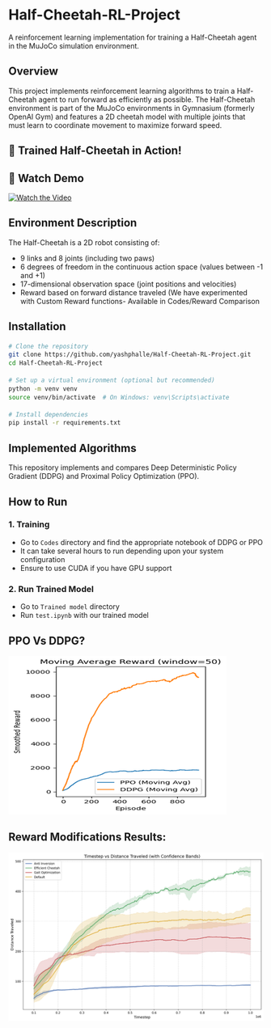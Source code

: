 # Half-Cheetah-RL-Project

A reinforcement learning implementation for training a Half-Cheetah agent in the MuJoCo simulation environment.

## Overview

This project implements reinforcement learning algorithms to train a Half-Cheetah agent to run forward as efficiently as possible. The Half-Cheetah environment is part of the MuJoCo environments in Gymnasium (formerly OpenAI Gym) and features a 2D cheetah model with multiple joints that must learn to coordinate movement to maximize forward speed.

## 🐆 Trained Half-Cheetah in Action!
## 🎥 Watch Demo

[![Watch the Video](https://img.youtube.com/vi/3Dyp1CDCTRg/hqdefault.jpg)](https://www.youtube.com/watch?v=3Dyp1CDCTRg)



## Environment Description

The Half-Cheetah is a 2D robot consisting of:
- 9 links and 8 joints (including two paws)
- 6 degrees of freedom in the continuous action space (values between -1 and +1)
- 17-dimensional observation space (joint positions and velocities)
- Reward based on forward distance traveled (We have experimented with Custom Reward functions- Available in Codes/Reward Comparison 

## Installation

```bash
# Clone the repository
git clone https://github.com/yashphalle/Half-Cheetah-RL-Project.git
cd Half-Cheetah-RL-Project

# Set up a virtual environment (optional but recommended)
python -m venv venv
source venv/bin/activate  # On Windows: venv\Scripts\activate

# Install dependencies
pip install -r requirements.txt

```

## Implemented Algorithms
This repository implements and compares Deep Deterministic Policy Gradient (DDPG)
and Proximal Policy Optimization (PPO).

## How to Run

### 1. Training
- Go to `Codes` directory and find the appropriate notebook of DDPG or PPO
- It can take several hours to run depending upon your system configuration
- Ensure to use CUDA if you have GPU support

### 2. Run Trained Model
- Go to `Trained model` directory
- Run `test.ipynb` with our trained model
   
## PPO Vs DDPG?
![PPO vs DDPG Performance Comparison](ppo%20vs%20DDPG.png)

## Reward Modifications Results: 
![Reward Modifications Results](results/Reward%20Compare/DDPG/distance_traveled_with_confidence.png)
